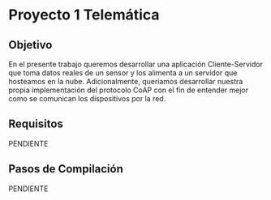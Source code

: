# Proyecto 1 Telemática

## Objetivo
En el presente trabajo queremos desarrollar una aplicación Cliente-Servidor que toma datos reales de un sensor y los alimenta a un servidor que hosteamos en la nube.
Adicionalmente, queríamos desarrollar nuestra propia implementación del protocolo CoAP con el fin de entender mejor como se comunican los dispositivos por la red.

## Requisitos
PENDIENTE

## Pasos de Compilación
PENDIENTE
